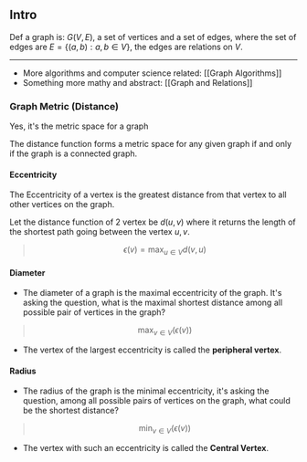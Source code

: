 ## Intro
Def a graph is: $G(V, E)$, a set of vertices and a set of edges, where the set of edges are $E= \{(a, b): a, b \in V\}$, the edges are relations on $V$. 

------------------

* More algorithms and computer science related: [[Graph Algorithms]]
* Something more mathy and abstract: [[Graph and Relations]]


### Graph Metric (Distance)

Yes, it's the metric space for a graph

The distance function forms a metric space for any given graph if and only if the graph is a connected graph. 

#### Eccentricity

The Eccentricity of a vertex is the greatest distance from that vertex to all other vertices on the graph. 

Let the distance function of 2 vertex be $d(u, v)$ where it returns the length of the shortest path going between the vertex $u, v$. 

> $$\epsilon(v) = \max_{u\in V} d(v, u)$$


#### Diameter

* The diameter of a graph is the maximal eccentricity of the graph. It's asking the question, what is the maximal shortest distance among all possible pair of vertices in the graph? 

> $$\max_{v\in V}(\epsilon(v))$$

* The vertex of the largest eccentricity is called the **peripheral vertex**. 

#### Radius

* The radius of the graph is the minimal eccentricity, it's asking the question, among all possible pairs of vertices on the graph, what could be the shortest distance? 

> $$\min_{v\in V} (\epsilon(v))$$

* The vertex with such an eccentricity is called the **Central Vertex**. 